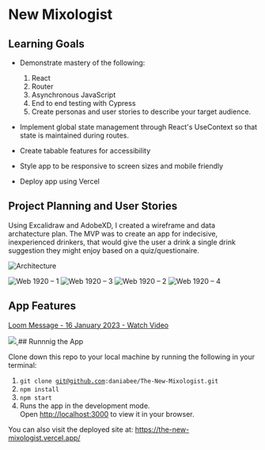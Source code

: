 # New Mixologist

## Learning Goals 

- Demonstrate mastery of the following:
  1. React
  1. Router
  1. Asynchronous JavaScript
  1. End to end testing with Cypress
  1. Create personas and user stories to describe your target audience.

- Implement global state management through React's UseContext so that state is maintained during routes.
- Create tabable features for accessibility
- Style app to be responsive to screen sizes and mobile friendly
- Deploy app using Vercel

## Project Planning and User Stories

Using Excalidraw and AdobeXD, I created a wireframe and data archatecture plan. The MVP was to create an app for indecisive, inexperienced drinkers, that would give the user a drink a single drink suggestion they might enjoy based on a quiz/questionaire. 

![Architecture](https://user-images.githubusercontent.com/108088961/212788010-8f5c1203-0f44-4a89-8c22-fdbc55da88a9.png)

![Web 1920 – 1](https://user-images.githubusercontent.com/108088961/212788036-816c6ca0-208f-4040-9302-fcbd0d013360.png)
![Web 1920 – 3](https://user-images.githubusercontent.com/108088961/212788037-a00118b7-2f0f-4569-ac88-362a03576a92.png)
![Web 1920 – 2](https://user-images.githubusercontent.com/108088961/212788039-dff72d0a-d32d-493e-9f7f-7629dcccefdb.png)
![Web 1920 – 4](https://user-images.githubusercontent.com/108088961/212788040-8d223f64-a4af-4f43-84a2-f63419702fe2.png)

## App Features
<a href="https://www.loom.com/share/a857b26f4ae64629b60a5b94a1ad4576">
    <p>Loom Message - 16 January 2023 - Watch Video</p>
    <img style="max-width:300px;" src="https://cdn.loom.com/sessions/thumbnails/a857b26f4ae64629b60a5b94a1ad4576-1673919226406-with-play.gif">
  </a>
## Runnnig the App

Clone down this repo to your local machine by running the following in your terminal: 

1. <code>git clone git@github.com:daniabee/The-New-Mixologist.git</code>
1. <code>npm install</code>
1. <code>npm start</code>
1. Runs the app in the development mode.\
Open [http://localhost:3000](http://localhost:3000) to view it in your browser.

You can also visit the deployed site at: https://the-new-mixologist.vercel.app/

